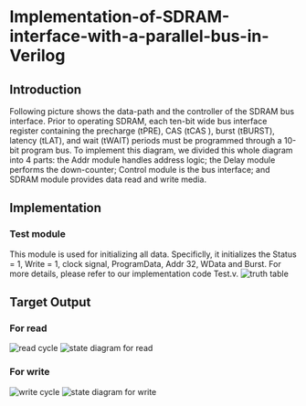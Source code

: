 # Implementation-of-SDRAM-interface-with-a-parallel-bus-in-Verilog
## Introduction
Following picture shows the data-path and the controller of the SDRAM bus interface. Prior to operating SDRAM, each ten-bit
wide bus interface register containing the precharge (tPRE), CAS (tCAS ), burst (tBURST), latency (tLAT), and wait (tWAIT)
periods must be programmed through a 10-bit program bus.
To implement this diagram, we divided this whole diagram into 4 parts: the Addr module handles address logic; the Delay
module performs the down-counter; Control module is the bus interface; and SDRAM module provides data read and write
media.
## Implementation
### Test module
This module is used for initializing all data. Specificlly, it initializes the Status = 1, Write = 1, clock signal, ProgramData,
Addr 32, WData and Burst.
For more details, please refer to our implementation code Test.v.
![truth table](https://user-images.githubusercontent.com/27938420/43930421-2029d9ae-9bee-11e8-9687-9682be684da3.png)
## Target Output
### For read
![read cycle](https://user-images.githubusercontent.com/27938420/43930887-aab32862-9bf0-11e8-8822-a4341b759f3e.png)
![state diagram for read](https://user-images.githubusercontent.com/27938420/43930947-efc1ce9a-9bf0-11e8-8199-fb972160e22b.png)
### For write
![write cycle](https://user-images.githubusercontent.com/27938420/43930986-13cb02fc-9bf1-11e8-850e-a7842dba2949.png)
![state diagram for write](https://user-images.githubusercontent.com/27938420/43930966-ff8ee3bc-9bf0-11e8-8329-47c166cbaf46.png)
